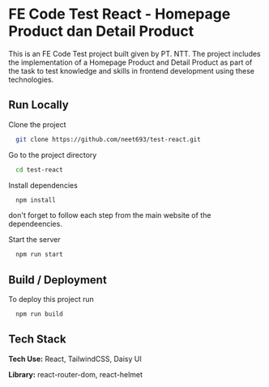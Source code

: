 
# FE Code Test React - Homepage Product dan Detail Product

This is an FE Code Test project built given by PT. NTT. The project includes the implementation of a Homepage Product and Detail Product as part of the task to test knowledge and skills in frontend development using these technologies.


## Run Locally

Clone the project

```bash
  git clone https://github.com/neet693/test-react.git
```

Go to the project directory

```bash
  cd test-react
```

Install dependencies

```bash
  npm install 
```
don't forget to follow each step from the main website of the dependeencies.

Start the server

```bash
  npm run start
```


## Build / Deployment

To deploy this project run

```bash
  npm run build
```


## Tech Stack

**Tech Use:** React, TailwindCSS, Daisy UI

**Library:** react-router-dom, react-helmet 

